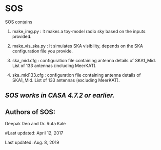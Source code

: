 # SOS

SOS contains

1. make_img.py : It makes a toy-model radio sky based on the inputs provided.
	
2. make_vis_ska.py : It simulates SKA visibility, depends on the SKA configuration file you provide.

3. ska_mid.cfg : configuration file containing antenna details of SKA1_Mid. List of 133 antennas (including MeerKAT).

4. ska_mid133.cfg : configuration file containing antenna details of SKA1_Mid. List of 133 antennas (excluding MeerKAT).

*SOS works in CASA 4.7.2 or earlier.*
--------------------------------------

Authors of SOS:
----------------

Deepak Deo and Dr. Ruta Kale

#Last updated: April 12, 2017

Last updated: Aug. 8, 2019
